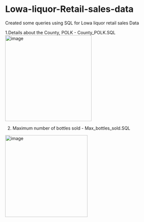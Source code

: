 # Lowa-liquor-Retail-sales-data
Created some queries using SQL for Lowa liquor retail sales Data

1.Details about the County, POLK - County_POLK.SQL
<img width="277" alt="image" src="https://user-images.githubusercontent.com/100853249/156591821-74cacd06-fb20-46ea-9933-1353fe524357.png">

2. Maximum number of bottles sold - Max_bottles_sold.SQL
<img width="264" alt="image" src="https://user-images.githubusercontent.com/100853249/156624581-1521efde-6d0a-435b-82fb-8d1dbbf96764.png">


